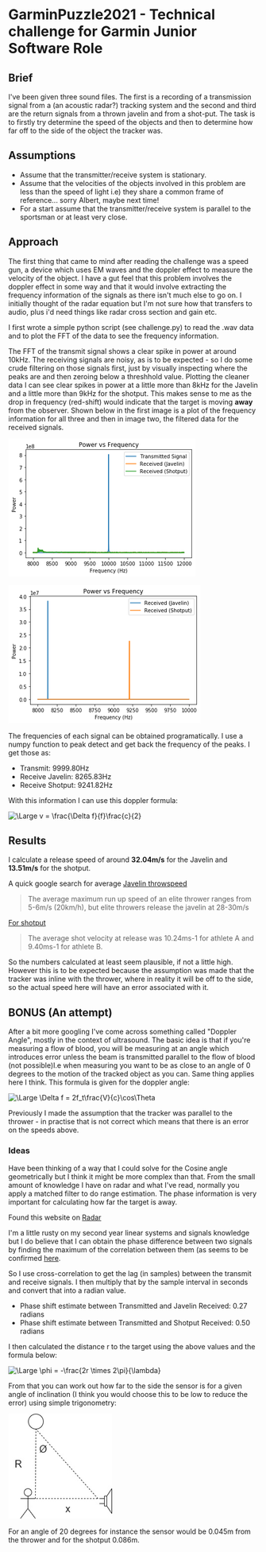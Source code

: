 # GarminPuzzle2021 - Technical challenge for Garmin Junior Software Role

## Brief
I've been given three sound files. The first is a recording of a transmission signal from a (an acoustic radar?) tracking system and the second and third are the return signals from a thrown javelin and from a shot-put. The task is to firstly try determine the speed of the objects and then to determine how far off to the side of the object the tracker was.

## Assumptions

- Assume that the transmitter/receive system is stationary.
- Assume that the velocities of the objects involved in this problem are less than the speed of light i.e) they share a common frame of reference... sorry Albert, maybe next time! 
- For a start assume that the transmitter/receive system is parallel to the sportsman or at least very close. 

## Approach

The first thing that came to mind after reading the challenge was a speed gun, a device which uses EM waves and the doppler effect to measure the velocity of the object. I have a gut feel that this problem involves the doppler effect in some way and that it would involve extracting the frequency information of the signals as there isn't much else to go on. I initially thought of the radar equation but I'm not sure how that transfers to audio, plus i'd need things like radar cross section and gain etc.

I first wrote a simple python script (see challenge.py) to read the .wav data and to plot the FFT of the data to see the frequency information. 

The FFT of the transmit signal shows a clear spike in power at around 10kHz. The receiving signals are noisy, as is to be expected - so I do some crude filtering on those signals first, just by visually inspecting where the peaks are and then zeroing below a threshhold value. Plotting the cleaner data I can see clear spikes in power at a little more than 8kHz for the Javelin and a little more than 9kHz for the shotput. This makes sense to me as the drop in frequency (red-shift) would indicate that the target is moving **away** from the observer. Shown below in the first image is a plot of the frequency information for all three and then in image two, the filtered data for the received signals. 

![All Signals](/images/All_unfiltered.png)

![Filtered Received Signals](/images/Received_filtered.png)

The frequencies of each signal can be obtained programatically. I use a numpy function to peak detect and get back the frequency of the peaks. I get those as:

- Transmit: 9999.80Hz
- Receive Javelin: 8265.83Hz
- Receive Shotput: 9241.82Hz 

With this information I can use this doppler formula:

![\Large v = \frac{\Delta f}{f}\frac{c}{2}](https://latex.codecogs.com/svg.latex?v&space;=&space;\frac{\Delta&space;f}{f}\frac{c}{2}) 

## Results   

I calculate a release speed of around **32.04m/s** for the Javelin and **13.51m/s** for the shotput. 

A quick google search for average [Javelin throwspeed](https://theconversation.com/science-of-the-spear-biomechanics-of-a-javelin-throw-29782#:~:text=The%20average%20maximum%20run%20up,of%20the%20final%20two%20steps.)

>The average maximum run up speed of an elite thrower ranges from 5-6m/s (20km/h), but elite throwers release the javelin at 28-30m/s

[For shotput](https://www.quinticsports.com/performance-analysis-shot-put/#:~:text=The%20average%20shot%20velocity%20at,ms%2D1%20for%20athlete%20B.)

>The average shot velocity at release was 10.24ms-1 for athlete A and 9.40ms-1 for athlete B.

So the numbers calculated at least seem plausible, if not a little high. However this is to be expected because the assumption was made that the tracker was inline with the thrower, where in reality it will be off to the side, so the actual speed here will have an error associated with it. 

## BONUS (An attempt)

After a bit more googling I've come across something called "Doppler Angle", mostly in the context of ultrasound. The basic idea is that if you're measuring a flow of blood, you will be measuring at an angle which introduces error unless the beam is transmitted parallel to the flow of blood (not possible)I.e when measuring you want to be as close to an angle of 0 degrees to the motion of the tracked object as you can. Same thing applies here I think. This formula is given for the doppler angle:

![\Large \Delta f = 2f_t\frac{V}{c}\cos\Theta](https://latex.codecogs.com/svg.latex?\Deltaf&space;f&space;=&space;2f_t\frac{V}{c}\cos\Theta)

Previously I made the assumption that the tracker was parallel to the thrower - in practise that is not correct which means that there is an error on the speeds above.

### Ideas

Have been thinking of a way that I could solve for the Cosine angle geometrically but I think it might be more complex than that. From the small amount of knowledge I have on radar and what I've read, normally you apply a matched filter to do range estimation. The phase information is very important for calculating how far the target is away. 

Found this website on [Radar](https://www.radartutorial.eu/11.coherent/co06.en.html) 

I'm a little rusty on my second year linear systems and signals knowledge but I do believe that I can obtain the phase difference between two signals by finding the maximum of the correlation between them (as seems to be confirmed [here](https://stackoverflow.com/questions/6157791/find-phase-difference-between-two-inharmonic-waves). 

So I use cross-correlation to get the lag (in samples) between the transmit and receive signals. I then multiply that by the sample interval in seconds and convert that into a radian value.  

- Phase shift estimate between Transmitted and Javelin Received: 0.27 radians
- Phase shift estimate between Transmitted and Shotput Received: 0.50 radians

I then calculated the distance r to the target using the above values and the formula below:

![\Large \phi = -\frac{2r \times 2\pi}{\lambda}](https://latex.codecogs.com/svg.latex?\phi&space;=&space;-\frac{2r&space;\times&space;2\pi}{\lambda}) 

From that you can work out how far to the side the sensor is for a given angle of inclination (I think you would choose this to be low to reduce the error) using simple trigonometry:

![Geometry](/images/sideDistance.jpg) 

For an angle of 20 degrees for instance the sensor would be 0.045m from the thrower and for the shotput 0.086m. 










	





 
 




